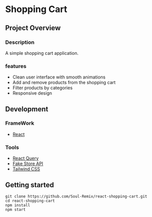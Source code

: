 # Shopping Cart

## Project Overview

### Description

A simple shopping cart application.

### features

* Clean user interface with smooth animations
* Add and remove products from the shopping cart
* Filter products by categories
* Responsive design

## Development

### FrameWork
* [React](https://reactjs.org/)

### Tools
* [React Query](https://react-query.tanstack.com)
* [Fake Store API](https://fakestoreapi.com)
* [Tailwind CSS](https://tailwindcss.com)

## Getting started

```
git clone https://github.com/Soul-Remix/react-shopping-cart.git
cd react-shopping-cart
npm install
npm start
```
